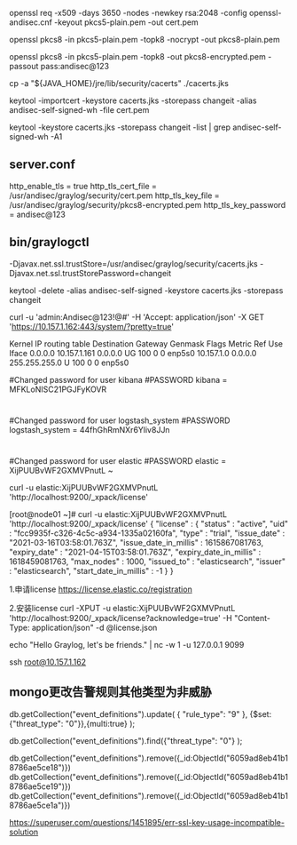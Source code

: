 
openssl req -x509 -days 3650 -nodes -newkey rsa:2048 -config openssl-andisec.cnf -keyout pkcs5-plain.pem -out cert.pem

openssl pkcs8 -in pkcs5-plain.pem -topk8 -nocrypt -out pkcs8-plain.pem

openssl pkcs8 -in pkcs5-plain.pem -topk8 -out pkcs8-encrypted.pem -passout pass:andisec@123

cp -a "${JAVA_HOME}/jre/lib/security/cacerts" ./cacerts.jks

keytool -importcert -keystore cacerts.jks -storepass changeit -alias andisec-self-signed-wh -file cert.pem

keytool -keystore cacerts.jks -storepass changeit -list | grep andisec-self-signed-wh -A1

## server.conf
http_enable_tls = true
http_tls_cert_file = /usr/andisec/graylog/security/cert.pem
http_tls_key_file = /usr/andisec/graylog/security/pkcs8-encrypted.pem
http_tls_key_password = andisec@123

## bin/graylogctl
-Djavax.net.ssl.trustStore=/usr/andisec/graylog/security/cacerts.jks -Djavax.net.ssl.trustStorePassword=changeit


keytool -delete -alias andisec-self-signed -keystore cacerts.jks -storepass changeit


curl -u 'admin:Andisec@123!@#' -H 'Accept: application/json' -X GET 'https://10.157.1.162:443/system/?pretty=true'


Kernel IP routing table
Destination     Gateway         Genmask         Flags Metric Ref    Use Iface
0.0.0.0         10.157.1.161    0.0.0.0         UG    100    0        0 enp5s0
10.157.1.0      0.0.0.0         255.255.255.0   U     100    0        0 enp5s0


#Changed password for user kibana
#PASSWORD kibana = MFKLoNISC21PGJFyKOVR
#
#Changed password for user logstash_system
#PASSWORD logstash_system = 44fhGhRmNXr6Yliv8JJn
#
#Changed password for user elastic
#PASSWORD elastic = XijPUUBvWF2GXMVPnutL
~

curl -u elastic:XijPUUBvWF2GXMVPnutL 'http://localhost:9200/_xpack/license'

[root@node01 ~]# curl -u elastic:XijPUUBvWF2GXMVPnutL 'http://localhost:9200/_xpack/license'
{
  "license" : {
    "status" : "active",
    "uid" : "fcc9935f-c326-4c5c-a934-1335a02160fa",
    "type" : "trial",
    "issue_date" : "2021-03-16T03:58:01.763Z",
    "issue_date_in_millis" : 1615867081763,
    "expiry_date" : "2021-04-15T03:58:01.763Z",
    "expiry_date_in_millis" : 1618459081763,
    "max_nodes" : 1000,
    "issued_to" : "elasticsearch",
    "issuer" : "elasticsearch",
    "start_date_in_millis" : -1
  }
}

1.申请license
https://license.elastic.co/registration

2.安装license
curl -XPUT -u elastic:XijPUUBvWF2GXMVPnutL 'http://localhost:9200/_xpack/license?acknowledge=true' -H "Content-Type: application/json" -d @license.json

echo "Hello Graylog, let's be friends." | nc -w 1 -u 127.0.0.1 9099

ssh root@10.157.1.162


## mongo更改告警规则其他类型为非威胁

db.getCollection("event_definitions").update( { "rule_type": "9" }, {$set:{"threat_type": "0"}},{multi:true} );

db.getCollection("event_definitions").find({"threat_type": "0"} );


db.getCollection("event_definitions").remove({_id:ObjectId("6059ad8eb41b18786ae5ce18")})
db.getCollection("event_definitions").remove({_id:ObjectId("6059ad8eb41b18786ae5ce19")})
db.getCollection("event_definitions").remove({_id:ObjectId("6059ad8eb41b18786ae5ce1a")})




https://superuser.com/questions/1451895/err-ssl-key-usage-incompatible-solution